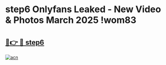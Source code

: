 # step6 Onlyfans Leaked - New Video & Photos March 2025 !wom83

# <h2><a href="https://rr8m8f.iuczelnia.edu.pl?title=step6&ref=wom83">🔗👉 🔴 step6</a></h2>

[![acn](https://github.com/user-attachments/assets/0f9c940e-d8b0-45ae-aac7-cd30a18b3e1c)](https://rr8m8f.iuczelnia.edu.pl?title=step6&ref=wom83)

